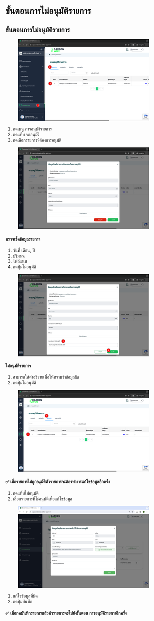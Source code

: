 # ขั้นตอนการไม่อนุมัติรายการ

## **ขั้นตอนการไม่อนุมัติรายการ**

<figure><img src="../../.gitbook/assets/image (3) (1) (1) (1) (2) (1).png" alt=""><figcaption></figcaption></figure>

1. กดเมนู การอนุมัติรายการ
2. กดแท็บ รออนุมัติ
3. กดเลือกรายการที่ต้องการอนุมัติ



<figure><img src="../../.gitbook/assets/image (4) (1) (1) (1).png" alt=""><figcaption></figcaption></figure>

#### ตรวจเช็คข้อมูลรายการ

1. วันที่ เดือน, ปี
2. ปริมาณ
3. ไฟล์แนบ
4. กดปุ่มไม่อนุมัติ



<figure><img src="../../.gitbook/assets/image (5) (1) (1) (2).png" alt=""><figcaption></figcaption></figure>

#### ไม่อนุมัติรายการ

1. สามารถใส่คำอธิบายเพื่อให้ทราบว่าข้อมูลผิด
2. กดปุ่มไม่อนุมัติ



<figure><img src="../../.gitbook/assets/image (6) (1) (1).png" alt=""><figcaption></figcaption></figure>

#### ✅ เมื่อรายการไม่ถูกอนุมัติตัวรายการจะต้องทำการแก้ไขข้อมูลอีกครั้ง

1. กดแท็บไม่อนุมัติ
2. เลือกรายการที่ไม่อนุมัติเพื่อแก้ไขข้อมูล



<figure><img src="../../.gitbook/assets/Screenshot 2566-11-01 at 17.18.50.png" alt=""><figcaption></figcaption></figure>

1. แก้ไขข้อมูลที่ผิด
2. กดปุ่มบันทึก

#### ✅ เมื่อกดบันทึกรายการแล้วตัวรายการจะไปยังขั้นตอน การอนุมัติรายการอีกครั้ง
